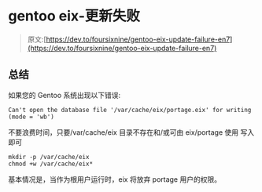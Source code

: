 # gentoo eix-更新失败

> 原文:[https://dev.to/foursixnine/gentoo-eix-update-failure-en7](https://dev.to/foursixnine/gentoo-eix-update-failure-en7)

## 总结

如果您的 Gentoo 系统出现以下错误:

```
Can't open the database file '/var/cache/eix/portage.eix' for writing (mode = 'wb') 
```

不要浪费时间，只要/var/cache/eix 目录不存在和/或可由 eix/portage 使用
写入即可

```
mkdir -p /var/cache/eix
chmod +w /var/cache/eix* 
```

基本情况是，当作为根用户运行时，eix 将放弃 portage 用户的权限。